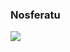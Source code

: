 ### Nosferatu

![](https://www.google.com/url?sa=i&url=https%3A%2F%2Fliteraryfictions.com%2F2016%2F10%2F28%2Fnosferatu-the-vampire%2Fnosferatu-gif-coming-through-doorway%2F&psig=AOvVaw1WvAiUctjZ6AQAhgH7WDni&ust=1723752337963000&source=images&cd=vfe&opi=89978449&ved=0CA4QjRxqFwoTCNjR0YKk9YcDFQAAAAAdAAAAABAQ)
<!--
**RenatinhaXpp/RenatinhaXpp** is a ✨ _special_ ✨ repository because its `README.md` (this file) appears on your GitHub profile.

Here are some ideas to get you started:

- 🔭 I’m currently working on ...
- 🌱 I’m currently learning ...
- 👯 I’m looking to collaborate on ...
- 🤔 I’m looking for help with ...
- 💬 Ask me about ...
- 📫 How to reach me: ...
- 😄 Pronouns: ...
- ⚡ Fun fact: ...
-->
